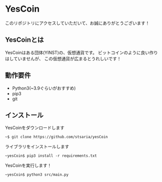 # YesCoin
このリポジトリにアクセスしていただいて、お誠にありがとうございます！
## YesCoinとは
YesCoinはある団体(YINST)の、仮想通貨です。
ビットコインのように良い作りはしていませんが、
この仮想通貨が広まるとうれしいです！
## 動作要件
- Python3(~3.9ぐらいがおすすめ)
- pip3
- git
## インストール
YesCoinをダウンロードします
```
~$ git clone https://github.com/stsaria/yesCoin
```
ライブラリをインストールします
```
~yesCoin$ pip3 install -r requirements.txt
```
YesCoinを実行します！
```
~yesCoin$ python3 src/main.py
```